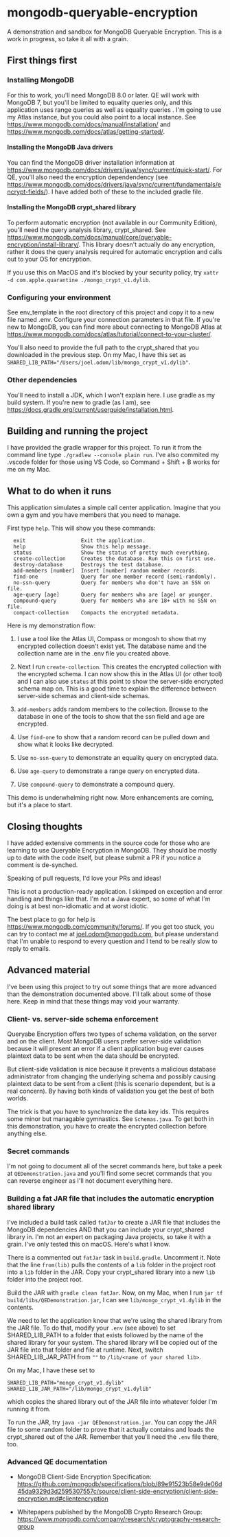 # mongodb-queryable-encryption
A demonstration and sandbox for MongoDB Queryable Encryption. This is a work
in progress, so take it all with a grain.

## First things first

### Installing MongoDB

For this to work, you'll need MongoDB 8.0 or later. QE will work with MongoDB 7,
but you'll be limited to equality queries only, and this application uses range
queries as well as equality queries . I'm going to use my Atlas
instance, but you could also point to a local instance.
See https://www.mongodb.com/docs/manual/installation/ and
https://www.mongodb.com/docs/atlas/getting-started/.

#### Installing the MongoDB Java drivers

You can find the MongoDB driver installation information at
https://www.mongodb.com/docs/drivers/java/sync/current/quick-start/. For QE,
you'll also need the encryption dependendency (see
https://www.mongodb.com/docs/drivers/java/sync/current/fundamentals/encrypt-fields/).
I have added both of these to the included gradle file.

#### Installing the MongoDB crypt_shared library

To perform automatic encryption (not available in our Community Edition),
you'll need the query analysis library, crypt_shared. See
https://www.mongodb.com/docs/manual/core/queryable-encryption/install-library/.
This library doesn't actually do any encryption, rather it does the query
analysis required for automatic encryption and calls out to your OS for encryption.

If you use this on MacOS and it's blocked by your security policy, try
`xattr -d com.apple.quarantine ./mongo_crypt_v1.dylib`.

### Configuring your environment

See env_template in the root directory of this project and copy it to
a new file named .env. Configure your connection parameters in that file.
If you're new to MongoDB, you can find more about connecting to MongoDB
Atlas at https://www.mongodb.com/docs/atlas/tutorial/connect-to-your-cluster/.

You'll also need to provide the full path to the crypt_shared that you downloaded
in the previous step. On my Mac, I have this set as
`SHARED_LIB_PATH="/Users/joel.odom/lib/mongo_crypt_v1.dylib"`.

### Other dependencies

You'll need to install a JDK, which I won't explain here.
I use gradle as my build system. If you're new to gradle (as I am), see
https://docs.gradle.org/current/userguide/installation.html.

## Building and running the project

I have provided the gradle wrapper for this project. To run it from the command
line type `./gradlew --console plain run`. I've also commited my .vscode folder
for those using VS Code, so Command + Shift + B works for me on my Mac.

## What to do when it runs

This application simulates a simple call center application. Imagine that you
own a gym and you have members that you need to manage.

First type `help`. This will show you these commands:

```
  exit                  Exit the application.
  help                  Show this help message.
  status                Show the status of pretty much everything.
  create-collection     Creates the database. Run this on first use.
  destroy-database      Destroys the test database.
  add-members [number]  Insert [number] random member records.
  find-one              Query for one member record (semi-randomly).
  no-ssn-query          Query for members who don't have an SSN on file.
  age-query [age]       Query for members who are [age] or younger.
  compound-query        Query for members who are 18+ with no SSN on file.
  compact-collection    Compacts the encrypted metadata.
```

Here is my demonstration flow:

1. I use a tool like the Atlas UI, Compass or mongosh to show that my encrypted
collection doesn't exist yet. The database name and the collection name are
in the .env file you created above.

2. Next I run `create-collection`. This creates the encrypted collection with the
encrypted schema. I can now show this in the Atlas UI (or other tool) and
I can also use `status` at this point to show the server-side encrypted schema
map on. This is a good time to explain the difference between server-side
schemas and client-side schemas.

3. `add-members` adds random members to the collection. Browse to the database
in one of the tools to show that the ssn field and age are encrypted.

4. Use `find-one` to show that a random record can be pulled down and show what
it looks like decrypted.

5. Use `no-ssn-query` to demonstrate an equality query on encrypted data.

6. Use `age-query` to demonstrate a range query on encrypted data.

7. Use `compound-query` to demonstrate a compound query.

This demo is underwhelming right now. More enhancements are coming, but it's a
place to start.

## Closing thoughts

I have added extensive comments in the source code for those who are learning
to use Queryable Encryption in MongoDB. They should be mostly up to date
with the code itself, but please submit a PR if you notice a comment is
de-synched.

Speaking of pull requests, I'd love your PRs and ideas!

This is not a production-ready application. I skimped on exception and error
handling and things like that. I'm not a Java expert, so some of what I'm
doing is at best non-idiomatic and at worst idiotic.

The best place to go for help is https://www.mongodb.com/community/forums/.
If you get too stuck, you can try to contact me at joel.odom@mongodb.com, but
please understand that I'm unable to respond to every question and I tend
to be really slow to reply to emails.

## Advanced material

I've been using this project to try out some things that are more advanced than
the demonstration documented above. I'll talk about some of those here. Keep
in mind that these things may void your warranty.

### Client- vs. server-side schema enforcement

Queryabe Encryption offers two types of schema validation, on the server and
on the client. Most MongoDB users prefer server-side validation because it
will present an error if a client application bug ever causes plaintext data
to be sent when the data should be encrypted.

But client-side validation is nice because it prevents a malicious database
administrator from changing the underlying schema and possibly causing
plaintext data to be sent from a client (this is scenario dependent, but is a
real concern). By having both kinds of validation you get the best of both
worlds.

The trick is that you have to synchronize the data key ids. This requires some
minor but managable gymnastics. See `Schemas.java`. To get both in this
demonstration, you have to create the encrypted collection before anything else.

### Secret commands

I'm not going to document all of the secret commands here, but take a peek at
`QEDemonstration.java` and you'll find some secret commands that you can
reverse engineer as I'll not document everything here.

### Building a fat JAR file that includes the automatic encryption shared library

I've included a build task called `fatJar` to create a JAR file that includes
the MongoDB dependencies AND that you can include your crypt_shared library in.
I'm not an expert on packaging Java projects, so take it with a grain.
I've only tested this on macOS. Here's what I know.

There is a commented out `fatJar` task in `build.gradle`. Uncomment it. Note
that the line `from(lib)` pulls the contents of a `lib` folder in the project
root into a `lib` folder in the JAR. Copy your crypt_shared library into a new
`lib` folder into the project root.

Build the JAR with `gradle clean fatJar`. Now, on my Mac, when I run
`jar tf build/libs/QEDemonstration.jar`, I can see `lib/mongo_crypt_v1.dylib` in
the contents.

We need to let the application know that we're using the shared library
from the JAR file. To do that, modify your `.env` (see above) to set
SHARED_LIB_PATH to a folder that exists followed by the name of the shared
library for your system. The shared library will be copied out
of the JAR file into that folder and file at runtime.
Next, switch SHARED_LIB_JAR_PATH from `""` to `/lib/<name of your shared lib>`.

On my Mac, I have these set to

```
SHARED_LIB_PATH="mongo_crypt_v1.dylib"
SHARED_LIB_JAR_PATH="/lib/mongo_crypt_v1.dylib"
```

which copies the shared library out of the JAR file into whatever folder
I'm running it from.

To run the JAR, try `java -jar QEDemonstration.jar`. You can copy the JAR file
to some random folder to prove that it actually contains and loads the
crypt_shared out of the JAR. Remember that you'll need the `.env` file there,
too.

### Advanced QE documentation

* MongoDB Client-Side Encryption Specification: https://github.com/mongodb/specifications/blob/89e91523b58e9de06d45da9329d3d2595307557c/source/client-side-encryption/client-side-encryption.md#clientencryption

* Whitepapers published by the MongoDB Crypto Research Group: https://www.mongodb.com/company/research/cryptography-research-group

